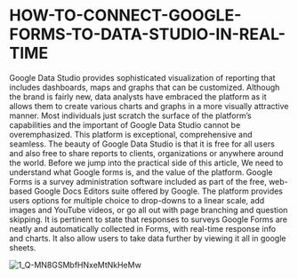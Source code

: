 # HOW-TO-CONNECT-GOOGLE-FORMS-TO-DATA-STUDIO-IN-REAL-TIME
Google Data Studio provides sophisticated visualization of reporting that includes dashboards, maps and graphs that can be customized. Although the brand is fairly new, data analysts have embraced the platform as it allows them to create various charts and graphs in a more visually attractive manner. Most individuals just scratch the surface of the platform’s capabilities and the important of Google Data Studio cannot be overemphasized. This platform is exceptional, comprehensive and seamless. The beauty of Google Data Studio is that it is free for all users and also free to share reports to clients, organizations or anywhere around the world. Before we jump into the practical side of this article, We need to understand what Google forms is, and the value of the platform. Google Forms is a survey administration software included as part of the free, web-based Google Docs Editors suite offered by Google. The platform provides users options for multiple choice to drop-downs to a linear scale, add images and YouTube videos, or go all out with page branching and question skipping. It is pertinent to state that responses to surveys Google Forms are neatly and automatically collected in Forms, with real-time response info and charts. It also allow users to take data further by viewing it all in google sheets.


![1_Q-MN8GSMbfHNxeMtNkHeMw](https://user-images.githubusercontent.com/58033364/107147805-4cb28480-6950-11eb-94b0-a185aad28a4f.png)
